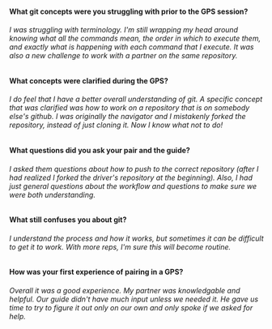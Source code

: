 #### What git concepts were you struggling with prior to the GPS session?

###### I was struggling with terminology. I'm still wrapping my head around knowing what all the commands mean, the order in which to execute them, and exactly what is happening with each command that I execute. It was also a new challenge to work with a partner on the same repository.

#### What concepts were clarified during the GPS?

###### I do feel that I have a better overall understanding of git. A specific concept that was clarified was how to work on a repository that is on somebody else's github. I was originally the navigator and I mistakenly forked the repository, instead of just cloning it. Now I know what not to do!

#### What questions did you ask your pair and the guide?

###### I asked them questions about how to push to the correct repository (after I had realized I forked the driver's repository at the beginning). Also, I had just general questions about the workflow and questions to make sure we were both understanding.

#### What still confuses you about git?

###### I understand the process and how it works, but sometimes it can be difficult to get it to work. With more reps, I'm sure this will become routine.

#### How was your first experience of pairing in a GPS?

###### Overall it was a good experience. My partner was knowledgable and helpful. Our guide didn't have much input unless we needed it. He gave us time to try to figure it out only on our own and only spoke if we asked for help.